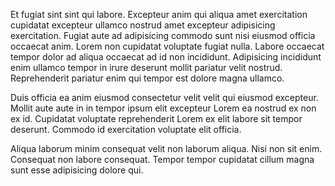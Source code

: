 Et fugiat sint sint qui labore. Excepteur anim qui aliqua amet exercitation cupidatat excepteur ullamco nostrud amet excepteur adipisicing exercitation. Fugiat aute ad adipisicing commodo sunt nisi eiusmod officia occaecat anim. Lorem non cupidatat voluptate fugiat nulla. Labore occaecat tempor dolor ad aliqua occaecat ad id non incididunt. Adipisicing incididunt enim ullamco tempor in irure deserunt mollit pariatur velit nostrud. Reprehenderit pariatur enim qui tempor est dolore magna ullamco.

Duis officia ea anim eiusmod consectetur velit velit qui eiusmod excepteur. Mollit aute aute in in tempor ipsum elit excepteur Lorem ea nostrud ex non ex id. Cupidatat voluptate reprehenderit Lorem ex elit labore sit tempor deserunt. Commodo id exercitation voluptate elit officia.

Aliqua laborum minim consequat velit non laborum aliqua. Nisi non sit enim. Consequat non labore consequat. Tempor tempor cupidatat cillum magna sunt esse adipisicing dolore qui.